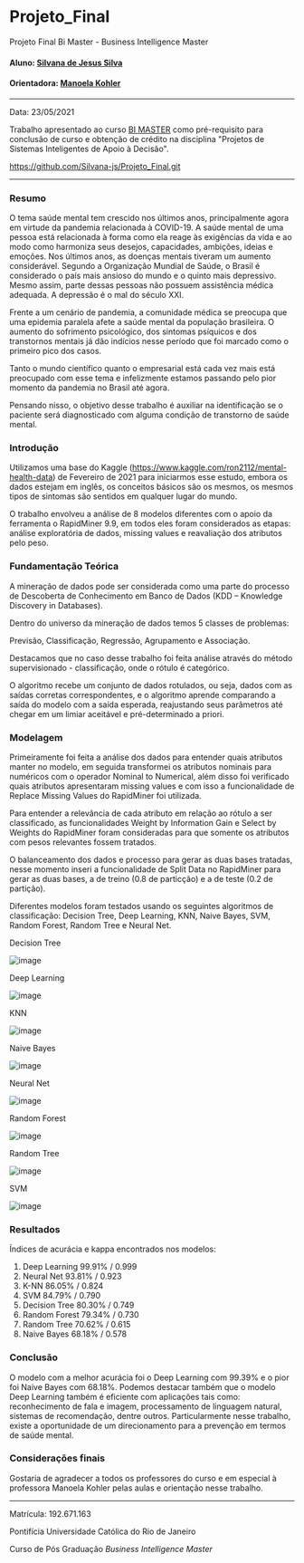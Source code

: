 # Projeto_Final
Projeto Final Bi Master - Business Intelligence Master
#### Aluno: [Silvana de Jesus Silva](https://github.com/Silvana-js)
#### Orientadora: [Manoela Kohler](https://github.com/manoelakohler)
---
Data: 23/05/2021

Trabalho apresentado ao curso [BI MASTER](https://ica.puc-rio.ai/bi-master) como pré-requisito para conclusão de curso e obtenção de crédito na disciplina "Projetos de Sistemas Inteligentes de Apoio à Decisão".

https://github.com/Silvana-js/Projeto_Final.git

---

### Resumo

O tema saúde mental tem crescido nos últimos anos, principalmente agora em virtude da pandemia relacionada à COVID-19. A saúde mental de uma pessoa está relacionada à forma como ela reage às exigências da vida e ao modo como harmoniza seus desejos, capacidades, ambições, ideias e emoções. Nos últimos anos, as doenças mentais tiveram um aumento considerável. Segundo a Organização Mundial de Saúde, o Brasil é considerado o país mais ansioso do mundo e o quinto mais depressivo. Mesmo assim, parte dessas pessoas não possuem assistência médica adequada. A depressão é o mal do século XXI.

Frente a um cenário de pandemia, a comunidade médica se preocupa que uma epidemia paralela afete a saúde mental da população brasileira. O aumento do sofrimento psicológico, dos sintomas psíquicos e dos transtornos mentais já dão indícios nesse período que foi marcado como o primeiro pico dos casos. 

Tanto o mundo científico quanto o empresarial está cada vez mais está preocupado com esse tema e infelizmente estamos passando pelo pior momento da pandemia no Brasil até agora.

Pensando nisso, o objetivo desse trabalho é auxiliar na identificação se o paciente será diagnosticado com alguma condição de transtorno de saúde mental.

### Introdução

Utilizamos uma base do Kaggle (https://www.kaggle.com/ron2112/mental-health-data) de Fevereiro de 2021 para iniciarmos esse estudo, embora os dados estejam em inglês,  os conceitos básicos são os mesmos, os mesmos tipos de sintomas são sentidos em qualquer lugar do mundo.

O trabalho envolveu a análise de 8 modelos diferentes com o apoio da ferramenta o RapidMiner 9.9, em todos eles foram considerados as etapas: análise exploratória de dados, missing values e reavaliação dos atributos pelo peso.

### Fundamentação Teórica

A mineração de dados pode ser considerada como uma parte do processo de Descoberta de Conhecimento em Banco de Dados (KDD – Knowledge Discovery in Databases).

Dentro do universo da mineração de dados temos 5 classes de problemas:

Previsão, Classificação, Regressão, Agrupamento e Associação.
    
Destacamos que no caso desse trabalho foi feita análise através do método supervisionado - classificação, onde o rótulo é categórico.

O algoritmo recebe um conjunto de dados rotulados, ou seja, dados com as saídas corretas correspondentes, e o algoritmo aprende comparando a saída do modelo com a saída esperada, reajustando seus parâmetros até chegar em um limiar aceitável e pré-determinado a priori.

### Modelagem

Primeiramente foi feita a análise dos dados para entender quais atributos manter no modelo, em seguida transformei os atributos nominais para numéricos com o operador 
Nominal to Numerical, além disso foi verificado quais atributos apresentaram missing values e com isso a funcionalidade de Replace Missing Values do RapidMiner foi utilizada.

Para entender a relevância de cada atributo em relação ao rótulo a ser classificado, as funcionalidades Weight by Information Gain e Select by Weights do RapidMiner foram consideradas para que somente os atributos com pesos relevantes fossem tratados.  

O balanceamento dos dados e processo para gerar as duas bases tratadas, nesse momento inseri a funcionalidade de Split Data no RapidMiner para gerar as duas bases, a de treino (0.8 de particção) e a de teste (0.2 de partição).

Diferentes modelos foram testados usando os seguintes algoritmos de classificação: Decision Tree, Deep Learning, KNN, Naive Bayes, SVM, Random Forest, Random Tree e Neural Net.

Decision Tree

![image](https://user-images.githubusercontent.com/83094048/119270579-c60a7600-bbd3-11eb-9197-03e1e9683fc5.png)

Deep Learning

![image](https://user-images.githubusercontent.com/83094048/119270649-1a155a80-bbd4-11eb-8b34-7bca1a31cd00.png)

KNN

![image](https://user-images.githubusercontent.com/83094048/119270748-88f2b380-bbd4-11eb-815d-3a3a21b58a4b.png)

Naive Bayes

![image](https://user-images.githubusercontent.com/83094048/119270781-b17aad80-bbd4-11eb-9935-6965cff9f3cf.png)

Neural Net

![image](https://user-images.githubusercontent.com/83094048/119270858-31087c80-bbd5-11eb-8bc5-f3085b926165.png)

Random Forest

![image](https://user-images.githubusercontent.com/83094048/119270922-82b10700-bbd5-11eb-8e5b-6ed6c48566c2.png)

Random Tree

![image](https://user-images.githubusercontent.com/83094048/119271041-197dc380-bbd6-11eb-872b-d21736a48af8.png)

SVM

![image](https://user-images.githubusercontent.com/83094048/119271091-695c8a80-bbd6-11eb-8da8-8255699d8c79.png)

### Resultados

Índices de acurácia e kappa encontrados nos modelos:

1) Deep Learning 99.91% / 0.999
2) Neural Net 93.81% / 0.923
3) K-NN 86.05% / 0.824
4) SVM 84.79% / 0.790
5) Decision Tree 80.30% / 0.749
6) Random Forest 79.34% / 0.730
7) Random Tree 70.62% / 0.615
8) Naive Bayes 68.18% / 0.578

### Conclusão

O modelo com a melhor acurácia foi o Deep Learning com 99.39% e o pior foi Naive Bayes com 68.18%. Podemos destacar também que o modelo Deep Learning também é eficiente com aplicações tais como: reconhecimento de fala e imagem, processamento de linguagem natural, sistemas de recomendação, dentre outros. Particularmente nesse trabalho, existe a oportunidade de um direcionamento para a prevenção em termos de saúde mental.

### Considerações finais

Gostaria de agradecer a todos os professores do curso e em especial à professora Manoela Kohler pelas aulas e orientação nesse trabalho.

---

Matrícula: 192.671.163

Pontifícia Universidade Católica do Rio de Janeiro

Curso de Pós Graduação *Business Intelligence Master*
